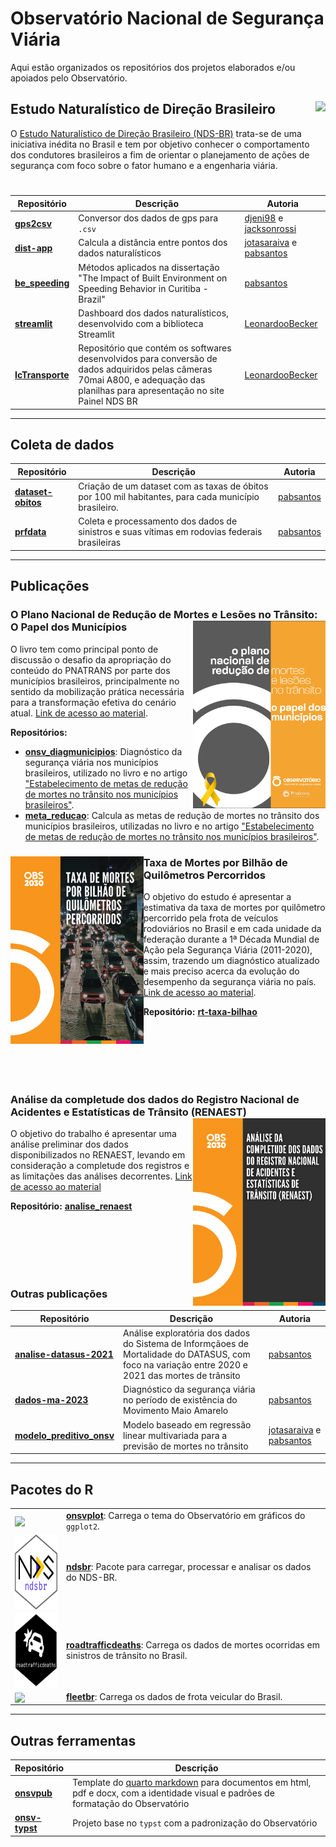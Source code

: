 # Observatório Nacional de Segurança Viária

Aqui estão organizados os repositórios dos projetos elaborados e/ou apoiados pelo Observatório.

## Estudo Naturalístico de Direção Brasileiro <img src="https://tecnologia.ufpr.br/ceppur/wp-content/uploads/sites/43/2021/08/LOGONDS_CORESCURO-768x363.png" align="right" height="150"/>

O [Estudo Naturalístico de Direção Brasileiro (NDS-BR)](http://www.tecnologia.ufpr.br/portal/ceppur/estudo-naturalistico-de-direcao-brasileiro/) trata-se de uma iniciativa inédita no Brasil e tem por objetivo conhecer o comportamento dos condutores brasileiros a fim de orientar o planejamento de ações de segurança com foco sobre o fator humano e a engenharia viária.

| Repositório | Descrição | Autoria |
| --- | --- | --- |
| [**gps2csv**](https://github.com/ONSV/gps2csv) | Conversor dos dados de gps para `.csv` | [djeni98](https://github.com/djeni98) e [jacksonrossi](https://github.com/jacksonrossi) |
| [**dist-app**](https://github.com/ONSV/dist-app) | Calcula a distância entre pontos dos dados naturalísticos | [jotasaraiva](https://github.com/jotasaraiva) e [pabsantos](github.com/pabsantos) |
| [**be_speeding**](https://github.com/ONSV/be_speeding) | Métodos aplicados na dissertação "The Impact of Built Environment on Speeding Behavior in Curitiba - Brazil" | [pabsantos](github.com/pabsantos) |
| [**streamlit**](https://github.com/ONSV/streamlit) | Dashboard dos dados naturalísticos, desenvolvido com a biblioteca Streamlit | [LeonardooBecker](https://github.com/LeonardooBecker/) |
| [**IcTransporte**](https://github.com/ONSV/icTransporte) | Repositório que contém os softwares desenvolvidos para conversão de dados adquiridos pelas câmeras 70mai A800, e adequação das planilhas para apresentação no site Painel NDS BR | [LeonardooBecker](https://github.com/LeonardooBecker/)

---

## Coleta de dados
| Repositório | Descrição | Autoria |
| --- | --- | --- |
| [**dataset-obitos**](https://github.com/ONSV/dataset-obitos) | Criação de um dataset com as taxas de óbitos por 100 mil habitantes, para cada município brasileiro. | [pabsantos](github.com/pabsantos) |
| [**prfdata**](https://github.com/ONSV/prfdata) | Coleta e processamento dos dados de sinistros e suas vítimas em rodovias federais brasileiras | [pabsantos](github.com/pabsantos) |

---

## Publicações

### O Plano Nacional de Redução de Mortes e Lesões no Trânsito: O Papel dos Municípios <img src="https://raw.githubusercontent.com/ONSV/.github/main/profile/Screenshot%20from%202023-11-20%2017-12-22.png" align="right" height="300"/>

O livro tem como principal ponto de discussão o desafio da apropriação do conteúdo do PNATRANS por parte dos municípios brasileiros, principalmente no sentido da mobilização prática necessária para a transformação efetiva do cenário atual. [Link de acesso ao material](https://www.onsv.org.br/estudos-pesquisas/livro-pnatrans-o-papel-dos-municipios).

**Repositórios:**

- [**onsv_diagmunicipios**](https://github.com/ONSV/onsv_diagmunicipios/): Diagnóstico da segurança viária nos municípios brasileiros, utilizado no livro e no artigo ["Estabelecimento de metas de redução de mortes no trânsito nos municípios brasileiros"](https://www.revistatransportes.org.br/anpet/article/view/2704).
- [**meta_reducao**](https://github.com/ONSV/meta_reducao): Calcula as metas de redução de mortes no trânsito dos municípios brasileiros, utilizadas no livro e no artigo ["Estabelecimento de metas de redução de mortes no trânsito nos municípios brasileiros"](https://www.revistatransportes.org.br/anpet/article/view/2704).

### <img src="https://raw.githubusercontent.com/ONSV/rt-taxa-bilhao/main/fig/capa.png" align="left" height="300"/> Taxa de Mortes por Bilhão de Quilômetros Percorridos

O objetivo do estudo é apresentar a estimativa da taxa de mortes por quilômetro percorrido pela frota de veículos rodoviários no Brasil e em cada unidade da federação durante a 1ª Década Mundial de Ação pela Segurança Viária (2011-2020), assim, trazendo um diagnóstico atualizado e mais preciso acerca da evolução do desempenho da segurança viária no país. [Link de acesso ao material](https://www.onsv.org.br/estudos-pesquisas/estudo-taxa-de-mortes-por-bilhao-de-quilometros-percorridos).

**Repositório:** [**rt-taxa-bilhao**](https://github.com/ONSV/rt-taxa-bilhao)

</br>
</br>
</br>
</br>
</br>

### Análise da completude dos dados do Registro Nacional de Acidentes e Estatísticas de Trânsito (RENAEST) <img src="https://raw.githubusercontent.com/ONSV/analise_renaest/main/report/Capa.png" align="right" height="300"/>

O objetivo do trabalho é apresentar uma análise preliminar dos dados disponibilizados no RENAEST, levando em consideração a completude dos registros e as limitações das análises decorrentes. [Link de acesso ao material](https://www.onsv.org.br/estudos-pesquisas/estudo-renaest)

**Repositório:** [**analise_renaest**](https://github.com/ONSV/analise_renaest)

</br>
</br>
</br>
</br>
</br>

### Outras publicações

| Repositório | Descrição | Autoria |
| --- | --- | --- |
| [**analise-datasus-2021**](https://github.com/ONSV/analise-datasus-2021) | Análise exploratória dos dados do Sistema de Informçãoes de Mortalidade do DATASUS, com foco na variação entre 2020 e 2021 das mortes de trânsito | [pabsantos](github.com/pabsantos) |
| [**dados-ma-2023**](https://github.com/ONSV/dados-ma-2023) | Diagnóstico da segurança viária no período de existência do Movimento Maio Amarelo | [pabsantos](github.com/pabsantos) |
| [**modelo_preditivo_onsv**](https://onsv.github.io/modelo_preditivo_onsv/report/05_paper.html) | Modelo baseado em regressão linear multivariada para a previsão de mortes no trânsito | [jotasaraiva](https://github.com/jotasaraiva) e [pabsantos](github.com/pabsantos) |

---

## Pacotes do R

|   |   |
|---|---|
| <img src="https://raw.githubusercontent.com/pabsantos/onsvplot/main/man/figures/logo.png" align="center" height="120"/> | [**onsvplot**](https://pabsantos.github.io/onsvplot/): Carrega o tema do Observatório em gráficos do `ggplot2`. |
| <img src="https://raw.githubusercontent.com/pabsantos/ndsbr/main/man/figures/README-ndsbr.png" align="center" height="120"/> | [**ndsbr**](https://github.com/ONSV/ndsbr): Pacote para carregar, processar e analisar os dados do NDS-BR. |
| <img src="https://raw.githubusercontent.com/pabsantos/roadtrafficdeaths/main/man/figures/logo.png" align="center" height="120"/> | [**roadtrafficdeaths**](https://pabsantos.github.io/roadtrafficdeaths/): Carrega os dados de mortes ocorridas em sinistros de trânsito no Brasil. |
| <img src="https://jotasaraiva.github.io/fleetbr/logo.png" align="center" height="120"/> | [**fleetbr**](https://github.com/jotasaraiva/fleetbr): Carrega os dados de frota veicular do Brasil. | 

---

## Outras ferramentas

| Repositório | Descrição |
| --- | --- |
| [**onsvpub**](https://github.com/ONSV/onsvpub) | Template do [quarto markdown](https://quarto.org/) para documentos em html, pdf e docx, com a identidade visual e padrões de formatação do Observatório |
| [**onsv-typst**](https://github.com/ONSV/onsv-typst) | Projeto base no `typst` com a padronização do Observatório |

